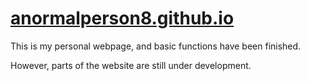 # [anormalperson8.github.io](https://anormalperson8.github.io)

This is my personal webpage, and basic functions have been finished.

However, parts of the website are still under development.
